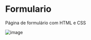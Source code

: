 # Formulario
Página de formulário com HTML e CSS


![image](https://user-images.githubusercontent.com/86692878/139506727-54e21ac7-0579-4df5-a85e-d8e37fbca970.png)

